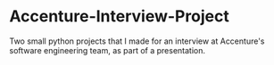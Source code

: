 # Accenture-Interview-Project
Two small python projects that I made for an interview at Accenture's software engineering team, as part of a presentation.
